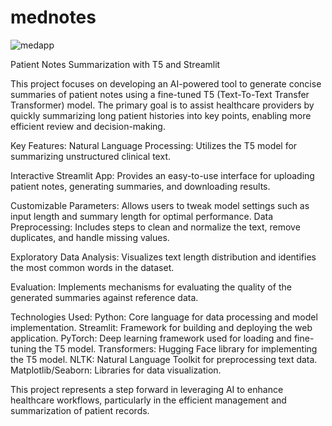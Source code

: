 # mednotes
![medapp](https://github.com/user-attachments/assets/080d4bbf-1972-41ed-b9c7-3e50d94651f8)

Patient Notes Summarization with T5 and Streamlit

This project focuses on developing an AI-powered tool to generate concise summaries of patient notes using a fine-tuned T5 (Text-To-Text Transfer Transformer) model. The primary goal is to assist healthcare providers by quickly summarizing long patient histories into key points, enabling more efficient review and decision-making.

Key Features:
Natural Language Processing: Utilizes the T5 model for summarizing unstructured clinical text.

Interactive Streamlit App: Provides an easy-to-use interface for uploading patient notes, generating summaries, and downloading results.

Customizable Parameters: Allows users to tweak model settings such as input length and summary length for optimal performance.
Data Preprocessing: Includes steps to clean and normalize the text, remove duplicates, and handle missing values.

Exploratory Data Analysis: Visualizes text length distribution and identifies the most common words in the dataset.

Evaluation: Implements mechanisms for evaluating the quality of the generated summaries against reference data.

Technologies Used:
Python: Core language for data processing and model implementation.
Streamlit: Framework for building and deploying the web application.
PyTorch: Deep learning framework used for loading and fine-tuning the T5 model.
Transformers: Hugging Face library for implementing the T5 model.
NLTK: Natural Language Toolkit for preprocessing text data.
Matplotlib/Seaborn: Libraries for data visualization.

This project represents a step forward in leveraging AI to enhance healthcare workflows, particularly in the efficient management and summarization of patient records.
